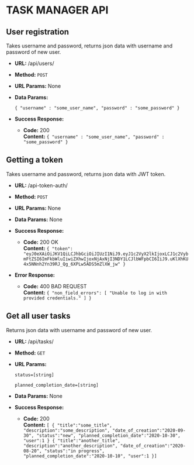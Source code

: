 # TASK MANAGER API

**User registration**
----
Takes username and password, returns json data with username and password of new user.

* **URL:**
  /api/users/

* **Method:**
  `POST`
  
*  **URL Params:** 
  None

* **Data Params:**

  `{ "username" : "some_user_name", "password" : "some_password" }`

* **Success Response:**

  * **Code:** 200 <br />
    **Content:** `{ "username" : "some_user_name", "password" : "some_password" }`

 **Getting a token**
----
  Takes username and password, returns json data with JWT token.

* **URL:**
  /api-token-auth/

* **Method:**
  `POST`
  
*  **URL Params:**
  None

* **Data Params:**
  None

* **Success Response:**

  * **Code:** 200 OK <br />
    **Content:** `{ "token": "eyJ0eXAiOiJKV1QiLCJhbGciOiJIUzI1NiJ9.eyJ1c2VyX2lkIjoxLCJ1c2VybmFtZSI6ImFkbWluIiwiZXhwIjoxNjAxNjI3NDY1LCJlbWFpbCI6IiJ9.uKlXhKU4x5NNnh2Yn39RJ_Qg_6XPLw5ADS5mZlXW_jw" }`
 
* **Error Response:**

  * **Code:** 400 BAD REQUEST <br />
    **Content:** `{ "non_field_errors": [ "Unable to log in with provided credentials." ] }`

**Get all user tasks**
----
  Returns json data with username and password of new user.

* **URL:**
  /api/tasks/

* **Method:**
  `GET`
  
*  **URL Params:**

   `status=[string]`
   
   `planned_completion_date=[string]`
   
* **Data Params:**
  None

* **Success Response:**

  * **Code:** 200 <br />
    **Content:** `[ { "title":"some_title",
    "description":"some_description",
    "date_of_creation":"2020-09-30",
    "status":"new",
    "planned_completion_date":"2020-10-30",
    "user":1 }
     { "title":"another_title",
    "description":"another_description",
    "date_of_creation":"2020-08-20",
    "status":"in progress",
    "planned_completion_date":"2020-10-10",
    "user":1 }]`
